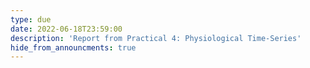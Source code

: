```yaml
---
type: due
date: 2022-06-18T23:59:00
description: 'Report from Practical 4: Physiological Time-Series'
hide_from_announcments: true
---
```

